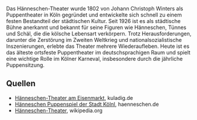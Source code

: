 
Das Hänneschen-Theater wurde 1802 von Johann Christoph Winters als Puppentheater in Köln gegründet und entwickelte sich schnell zu einem festen Bestandteil der städtischen Kultur. Seit 1926 ist es als städtische Bühne anerkannt und bekannt für seine Figuren wie Hänneschen, Tünnes und Schäl, die die kölsche Lebensart verkörpern. Trotz Herausforderungen, darunter die Zerstörung im Zweiten Weltkrieg und nationalsozialistische Inszenierungen, erlebte das Theater mehrere Wiederaufleben. Heute ist es das älteste ortsfeste Puppentheater im deutschsprachigen Raum und spielt eine wichtige Rolle im Kölner Karneval, insbesondere durch die jährliche Puppensitzung.

## Quellen

+ [Hänneschen-Theater am Eisenmarkt](https://www.kuladig.de/Objektansicht/O-68753-20130701-2), kuladig.de
+ [Hänneschen Puppenspiel der Stadt Kölnl](https://www.haenneschen.de/ueber-uns/ueber-das-theater/), haenneschen.de
+ [Hänneschen-Theater](https://de.wikipedia.org/wiki/H%C3%A4nneschen-Theater), wikipedia.org